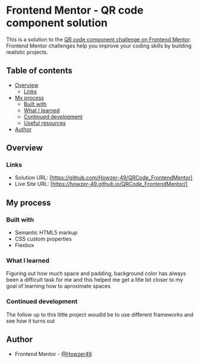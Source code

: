 # Frontend Mentor - QR code component solution

This is a solution to the [QR code component challenge on Frontend Mentor](https://www.frontendmentor.io/challenges/qr-code-component-iux_sIO_H). Frontend Mentor challenges help you improve your coding skills by building realistic projects. 

## Table of contents

- [Overview](#overview)
  - [Links](#links)
- [My process](#my-process)
  - [Built with](#built-with)
  - [What I learned](#what-i-learned)
  - [Continued development](#continued-development)
  - [Useful resources](#useful-resources)
- [Author](#author)

## Overview

### Links

- Solution URL: [https://github.com/Howzer-49/QRCode_FrontendMentor]
- Live Site URL: [https://howzer-49.github.io/QRCode_FrontendMentor/]

## My process

### Built with

- Semantic HTML5 markup
- CSS custom properties
- Flexbox

### What I learned

Figuring out how much space and padding, background color has always been a difficult task for me and this helped me get a litle bit closer to my goal of learning how to aproximate spaces

### Continued development

The follow up to this little project woudld be to use different frameworks and see how it turns out

## Author

- Frontend Mentor - [@Howzer49](https://www.frontendmentor.io/profile/yourusername)



